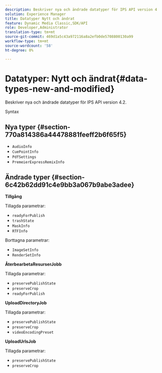 ```yaml
---
description: Beskriver nya och ändrade datatyper för IPS API version 4.2.
solution: Experience Manager
title: Datatyper Nytt och ändrat
feature: Dynamic Media Classic,SDK/API
role: Developer,Administrator
translation-type: tm+mt
source-git-commit: 469d1a5c43a972116a8a2efb0de5708800130a99
workflow-type: tm+mt
source-wordcount: '58'
ht-degree: 0%

---
```



# Datatyper: Nytt och ändrat{#data-types-new-and-modified}

Beskriver nya och ändrade datatyper för IPS API version 4.2.

Syntax

## Nya typer {#section-770a814386a44478881feeff2b6f65f5}

* `AudioInfo`
* `CuePointInfo`
* `PdfSettings`
* `PremeierExpressRemixInfo`

## Ändrade typer {#section-6c42b62dd91c4e9bb3a067b9abe3adee}

**Tillgång**

Tillagda parametrar:

* `readyForPublish`
* `trashState`
* `MaskInfo`
* `RTFInfo`

Borttagna parametrar:

* `ImageSetInfo`
* `RenderSetInfo`

**ÅterbearbetaResurserJobb**

Tillagda parametrar:

* `preservePublishState`
* `preserveCrop`
* `readyForPublish`

**UploadDirectoryJob**

Tillagda parametrar:

* `preservePublishState`
* `preserveCrop`
* `videoEncodingPreset`

**UploadUrlsJob**

Tillagda parametrar:

* `preservePublishState`
* `preserveCrop`

